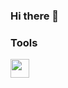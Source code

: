 ### Hi there 👋

### Tools
<img align="left" alt="" width="30px" style="padding-right:10px;" src="https://cdn.jsdelivr.net/gh/devicons/devicon/icons/csharp/csharp-plain.svg" />
          

<!--
**EmCristian/EmCristian** is a ✨ _special_ ✨ repository because its `README.md` (this file) appears on your GitHub profile.

Here are some ideas to get you started:

- 🔭 I’m currently working on ...
- 🌱 I’m currently learning ...
- 👯 I’m looking to collaborate on ...
- 🤔 I’m looking for help with ...
- 💬 Ask me about ...
- 📫 How to reach me: ...
- 😄 Pronouns: ...
- ⚡ Fun fact: ...
-->
